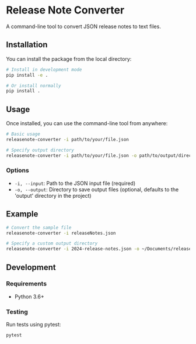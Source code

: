 # Release Note Converter

A command-line tool to convert JSON release notes to text files.

## Installation

You can install the package from the local directory:

```bash
# Install in development mode
pip install -e .

# Or install normally
pip install .
```

## Usage

Once installed, you can use the command-line tool from anywhere:

```bash
# Basic usage
releasenote-converter -i path/to/your/file.json

# Specify output directory
releasenote-converter -i path/to/your/file.json -o path/to/output/directory
```

### Options

- `-i, --input`: Path to the JSON input file (required)
- `-o, --output`: Directory to save output files (optional, defaults to the 'output' directory in the project)

## Example

```bash
# Convert the sample file
releasenote-converter -i releaseNotes.json

# Specify a custom output directory
releasenote-converter -i 2024-release-notes.json -o ~/Documents/release-notes
```

## Development

### Requirements

- Python 3.6+

### Testing

Run tests using pytest:

```bash
pytest
```